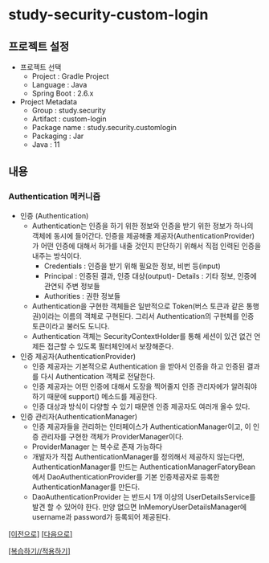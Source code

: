 # study-security-custom-login

## 프로젝트 설정
- 프로젝트 선택
    - Project : Gradle Project
    - Language : Java
    - Spring Boot : 2.6.x
- Project Metadata
    - Group : study.security
    - Artifact : custom-login
    - Package name : study.security.customlogin
    - Packaging : Jar
    - Java : 11  

## 내용
### Authentication 메커니즘
- 인증 (Authentication)
    - Authentication는 인증을 하기 위한 정보와 인증을 받기 위한 정보가 하나의 객체에 동시에 들어간다. 인증을 제공해줄 제공자(AuthenticationProvider) 가 어떤 인증에 대해서 허가를 내줄 것인지 판단하기 위해서 직접 인력된 인증을 내주는 방식이다.
        - Credentials : 인증을 받기 위해 필요한 정보, 비번 등(input)
        - Principal : 인증된 결과, 인증 대상(output)- Details : 기타 정보, 인증에 관연되 주변 정보들
        - Authorities : 권한 정보들
    - Authentication을 구현한 객체들은 일반적으로 Token(버스 토큰과 같은 통행권)이라는 이름의 객체로 구현된다. 그리서 Authentication의 구현체를 인증 토큰이라고 불러도 도니다.
    - Authentication 객체는 SecurityContextHolder를 통해 세션이 있건 없건 언제든 접근할 수 있도록 필터체인에서 보장해준다.
- 인증 제공자(AuthenticationProvider)
    - 인증 제공자는 기본적으로 Authentication 을 받아서 인증을 하고 인증된 결과를 다시 Authentication 객체로 전달한다.
    - 인증 제공자는 어떤 인증에 대해서 도장을 찍어줄지 인증 관리자에가 알려줘야 하기 때문에 support() 메소드를 제공한다.
    - 인증 대상과 방식이 다양할 수 있기 때문엔 인증 제공자도 여러개 올수 있다.
- 인증 관리자(AuthenticationManager)
    - 인증 제공자들을 관리하는 인터페이스가 AuthenticationManager이고, 이 인증 관리자를 구현한 객체가 ProviderManager이다.
    - ProviderManager 는 복수로 존재 가능하다
    - 개발자가 직접 AuthenticationManager를 정의해서 제공하지 않는다면, AuthenticationManager를 만드는 AuthenticationManagerFatoryBean에서 DaoAuthenticationProvider를 기본 인증제공자로 등록한 AuthenticationManager를 만든다.
    - DaoAuthenticationProvider 는 반드시 1개 이상의 UserDetailsService를 발견 할 수 있어야 한다. 만양 없으면 InMemoryUserDetailsManager에 username과 password가 등록되어 제공된다.

[[이전으로]](https://github.com/heechul90/study-security-login-basic) [[다음으로]](https://github.com/heechul90/study-security-basic-authentication)

[[복습하기//적용하기]](https://github.com/heechul90/heech-member-server)
